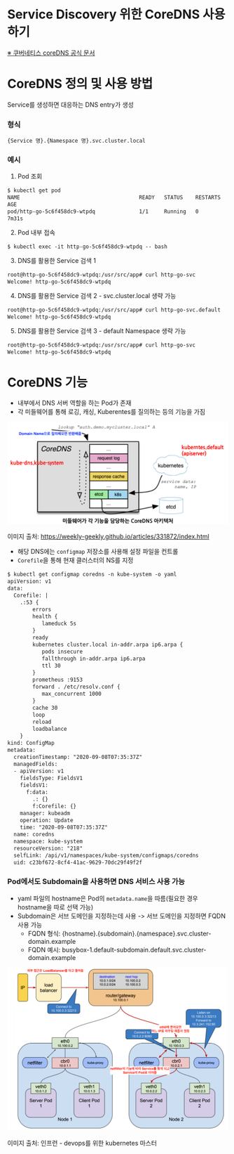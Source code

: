 # Service Discovery 위한 CoreDNS 사용하기

[※ 쿠버네티스 coreDNS 공식 문서](https://kubernetes.io/ko/docs/tasks/administer-cluster/coredns/)

# CoreDNS 정의 및 사용 방법

Service를 생성하면 대응하는 DNS entry가 생성

### 형식

`{Service 명}.{Namespace 명}.svc.cluster.local`

### 예시

1) Pod 조회
```
$ kubectl get pod
NAME                                      READY   STATUS    RESTARTS   AGE
pod/http-go-5c6f458dc9-wtpdq              1/1     Running   0          7m31s
```

2) Pod 내부 접속
```
$ kubectl exec -it http-go-5c6f458dc9-wtpdq -- bash
```

3) DNS를 활용한 Service 검색 1
```
root@http-go-5c6f458dc9-wtpdq:/usr/src/app# curl http-go-svc 
Welcome! http-go-5c6f458dc9-wtpdq
```

4) DNS를 활용한 Service 검색 2 - svc.cluster.local 생략 가능
```
root@http-go-5c6f458dc9-wtpdq:/usr/src/app# curl http-go-svc.default
Welcome! http-go-5c6f458dc9-wtpdq
```

5) DNS를 활용한 Service 검색 3 - default Namespace 생략 가능
```
root@http-go-5c6f458dc9-wtpdq:/usr/src/app# curl http-go-svc
Welcome! http-go-5c6f458dc9-wtpdq
```

# CoreDNS 기능

* 내부에서 DNS 서버 역할을 하는 Pod가 존재
* 각 미들웨어를 통해 로깅, 캐싱, Kuberentes를 질의하는 등의 기능을 가짐

![](/k8s-core-concepts/images/13-CoreDNS-1.png)

이미지 출처: https://weekly-geekly.github.io/articles/331872/index.html

* 해당 DNS에는 `configmap` 저장소를 사용해 설정 파일을 컨트롤
* `Corefile`을 통해 현재 클러스터의 NS를 지정
```
$ kubectl get configmap coredns -n kube-system -o yaml
apiVersion: v1
data:
  Corefile: |
    .:53 {
        errors
        health {
           lameduck 5s
        }
        ready
        kubernetes cluster.local in-addr.arpa ip6.arpa {
           pods insecure
           fallthrough in-addr.arpa ip6.arpa
           ttl 30
        }
        prometheus :9153
        forward . /etc/resolv.conf {
           max_concurrent 1000
        }
        cache 30
        loop
        reload
        loadbalance
    }
kind: ConfigMap
metadata:
  creationTimestamp: "2020-09-08T07:35:37Z"
  managedFields:
  - apiVersion: v1
    fieldsType: FieldsV1
    fieldsV1:
      f:data:
        .: {}
        f:Corefile: {}
    manager: kubeadm
    operation: Update
    time: "2020-09-08T07:35:37Z"
  name: coredns
  namespace: kube-system
  resourceVersion: "218"
  selfLink: /api/v1/namespaces/kube-system/configmaps/coredns
  uid: c23bf672-8cf4-41ac-9629-70dc29f49f2f
```

### Pod에서도 Subdomain을 사용하면 DNS 서비스 사용 가능

* yaml 파일의 hostname은 Pod의 `metadata.name`을 따름(필요한 경우 hostname을 따로 선택 가능)
* Subdomain은 서브 도메인을 지정하는데 사용 -> 서브 도메인을 지정하면 FQDN 사용 가능
  * FQDN 형식: {hostname}.{subdomain}.{namespace}.svc.cluster-domain.example
  * FQDN 예시: busybox-1.default-subdomain.default.svc.cluster-domain.example

![](/k8s-core-concepts/images/12-Network-11.png)

이미지 출처: 인프런 - devops를 위한 kubernetes 마스터
